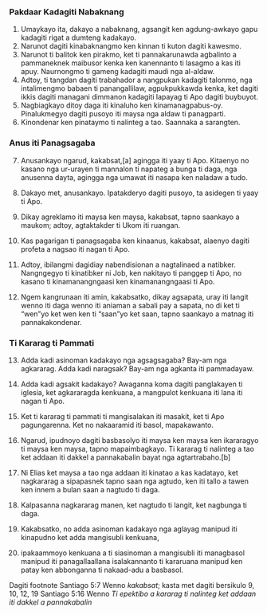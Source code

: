 ### Pakdaar Kadagiti Nabaknang

1. Umaykayo ita, dakayo a nabaknang, agsangit ken agdung-awkayo gapu kadagiti rigat a dumteng kadakayo.
2. Narunot dagiti kinabaknangmo ken kinnan ti kuton dagiti kawesmo.
3. Narunot ti balitok ken pirakmo, ket ti pannakarunawda agbalinto a pammaneknek maibusor kenka ken kanennanto ti lasagmo a kas iti apuy. Naurnongmo ti gameng kadagiti maudi nga al-aldaw.
4. Adtoy, ti tangdan dagiti trabahador a nangpukan kadagiti talonmo, nga intalimengmo babaen ti panangallilaw, agpukpukkawda kenka, ket dagiti ikkis dagiti managani dimmanon kadagiti lapayag ti Apo dagiti buybuyot.
5. Nagbiagkayo ditoy daga iti kinaluho ken kinamanagpabus-oy. Pinalukmegyo dagiti pusoyo iti maysa nga aldaw ti panagparti.
6. Kinondenar ken pinataymo ti nalinteg a tao. Saannaka a sarangten.

### Anus iti Panagsagaba

7. Anusankayo ngarud, kakabsat,[a] agingga iti yaay ti Apo. Kitaenyo no kasano nga ur-urayen ti mannalon ti napateg a bunga ti daga, nga anusenna dayta, agingga nga umawat iti nasapa ken naladaw a tudo.
8. Dakayo met, anusankayo. Ipatakderyo dagiti pusoyo, ta asidegen ti yaay ti Apo.
9. Dikay agreklamo iti maysa ken maysa, kakabsat, tapno saankayo a maukom; adtoy, agtaktakder ti Ukom iti ruangan.
10. Kas pagarigan ti panagsagaba ken kinaanus, kakabsat, alaenyo dagiti profeta a nagsao iti nagan ti Apo.
11. Adtoy, ibilangmi dagidiay nabendisionan a nagtalinaed a natibker. Nangngegyo ti kinatibker ni Job, ken nakitayo ti panggep ti Apo, no kasano ti kinamanangngaasi ken kinamanangngaasi ti Apo.

12. Ngem kangrunaan iti amin, kakabsatko, dikay agsapata, uray iti langit wenno iti daga wenno iti aniaman a sabali pay a sapata, no di ket ti “wen”yo ket wen ken ti “saan”yo ket saan, tapno saankayo a matnag iti pannakakondenar.

### Ti Kararag ti Pammati

13. Adda kadi asinoman kadakayo nga agsagsagaba? Bay-am nga agkararag. Adda kadi naragsak? Bay-am nga agkanta iti pammadayaw.
14. Adda kadi agsakit kadakayo? Awaganna koma dagiti panglakayen ti iglesia, ket agkararagda kenkuana, a mangpulot kenkuana iti lana iti nagan ti Apo.
15. Ket ti kararag ti pammati ti mangisalakan iti masakit, ket ti Apo pagungarenna. Ket no nakaaramid iti basol, mapakawanto.
16. Ngarud, ipudnoyo dagiti basbasolyo iti maysa ken maysa ken ikararagyo ti maysa ken maysa, tapno mapaimbagkayo. Ti kararag ti nalinteg a tao ket addaan iti dakkel a pannakabalin bayat nga agtartrabaho.[b]
17. Ni Elias ket maysa a tao nga addaan iti kinatao a kas kadatayo, ket nagkararag a sipapasnek tapno saan nga agtudo, ken iti tallo a tawen ken innem a bulan saan a nagtudo ti daga.
18. Kalpasanna nagkararag manen, ket nagtudo ti langit, ket nagbunga ti daga.

19. Kakabsatko, no adda asinoman kadakayo nga aglayag manipud iti kinapudno ket adda mangisubli kenkuana,
20. ipakaammoyo kenkuana a ti siasinoman a mangisubli iti managbasol manipud iti panagallaallana isalakannanto ti kararuana manipud ken patay ken abbonganna ti nakaad-adu a basbasol.

Dagiti footnote
Santiago 5:7 Wenno *kakabsat*; kasta met dagiti bersikulo 9, 10, 12, 19
Santiago 5:16 Wenno *Ti epektibo a kararag ti nalinteg ket addaan iti dakkel a pannakabalin*